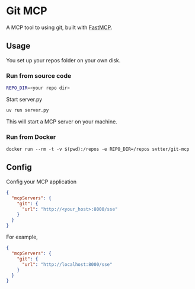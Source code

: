# Git MCP

A MCP tool to using git, built with [FastMCP](https://gofastmcp.com/getting-started/welcome).

## Usage

You set up your repos folder on your own disk.

### Run from source code

```bash
REPO_DIR=<your repo dir>
```

Start server.py

```bash
uv run server.py
```

This will start a MCP server on your machine.

### Run from Docker

`docker run --rm -t -v $(pwd):/repos -e REPO_DIR=/repos svtter/git-mcp`

## Config

Config your MCP application

```json
{
  "mcpServers": {
    "git": {
      "url": "http://<your_host>:8000/sse"
    }
  }
}
```

For example,

```json
{
  "mcpServers": {
    "git": {
      "url": "http://localhost:8000/sse"
    }
  }
}
```